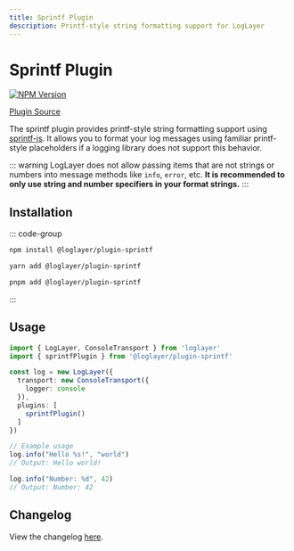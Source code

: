 ```yaml
---
title: Sprintf Plugin
description: Printf-style string formatting support for LogLayer
---
```


# Sprintf Plugin

[![NPM Version](https://img.shields.io/npm/v/%40loglayer%2Fplugin-sprintf)](https://www.npmjs.com/package/@loglayer/plugin-sprintf)

[Plugin Source](https://github.com/loglayer/loglayer/tree/master/packages/plugins/sprintf)

The sprintf plugin provides printf-style string formatting support using [sprintf-js](https://www.npmjs.com/package/sprintf-js). 
It allows you to format your log messages using familiar printf-style placeholders if a logging library does not support this behavior.

::: warning
LogLayer does not allow passing items that are not strings or numbers into message methods like `info`, `error`,
etc. **It is recommended to only use string and number specifiers in your format strings.**
:::

## Installation

::: code-group
```bash [npm]
npm install @loglayer/plugin-sprintf
```

```bash [yarn]
yarn add @loglayer/plugin-sprintf
```

```bash [pnpm]
pnpm add @loglayer/plugin-sprintf
```
:::

## Usage

```typescript
import { LogLayer, ConsoleTransport } from 'loglayer'
import { sprintfPlugin } from '@loglayer/plugin-sprintf'

const log = new LogLayer({
  transport: new ConsoleTransport({
    logger: console
  }),
  plugins: [
    sprintfPlugin()
  ]
})

// Example usage
log.info("Hello %s!", "world")
// Output: Hello world!

log.info("Number: %d", 42)
// Output: Number: 42
```

## Changelog

View the changelog [here](./changelogs/sprintf-changelog.md).
